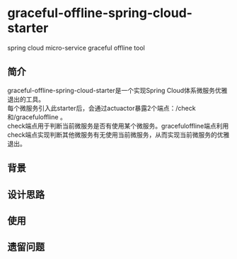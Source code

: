 # graceful-offline-spring-cloud-starter
spring cloud micro-service graceful offline tool

## 简介

graceful-offline-spring-cloud-starter是一个实现Spring Cloud体系微服务优雅退出的工具。  
每个微服务引入此starter后，会通过actuactor暴露2个端点：/check和/gracefuloffline 。  
check端点用于判断当前微服务是否有使用某个微服务。gracefuloffline端点利用check端点实现判断其他微服务有无使用当前微服务，从而实现当前微服务的优雅退出。

## 背景

## 设计思路

## 使用

## 遗留问题
